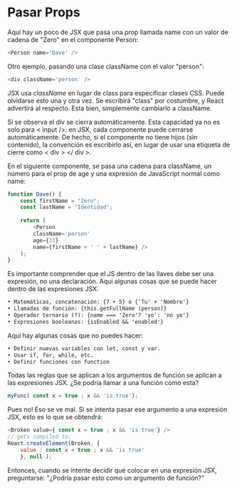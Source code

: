 # Pasar Props

Aquí hay un poco de JSX que pasa una prop llamada name con un valor de cadena de "Zero" en el componente Person:

```js
<Person name='Dave' />
```

Otro ejemplo, pasando una clase className con el valor "person":

```js
<div className='person' />
```

JSX usa *className* en lugar de class para especificar clases CSS. Puede olvidarse esto una y otra vez. Se escribirá "class" por costumbre, y React advertirá al respecto. Esta bien, simplemente cambiarlo a className.

Si se observa el div se cierra automáticamente. Esta capacidad ya no es solo para < input />: en JSX, cada componente puede cerrarse automáticamente. De hecho, si el componente no tiene hijos (sin contenido), la convención es escribirlo así, en lugar de usar una etiqueta de cierre como < div > </ div >.

En el siguiente componente, se pasa una cadena para className, un número para el prop de age y una expresión de JavaScript normal como name:

```js
function Dave() {
    const firstName = "Zero";
    const lastName = "Identidad";
    
    return (
        <Person
        className='person'
        age={33}
        name={firstName + ' ' + lastName} />
    );
}
```

Es importante comprender que el JS dentro de las llaves debe ser una expresión, no una declaración. Aquí algunas cosas que se puede hacer dentro de las expresiones JSX:

```txt
• Matemáticas, concatenación: {7 + 5} o {'Tu' + 'Nombre'}
• Llamadas de función: {this.getFullName (person)}
• Operador ternario (?): {name === 'Zero'? 'yo': 'no yo'}
• Expresiones booleanas: {isEnabled && 'enabled'}
```

Aquí hay algunas cosas que no puedes hacer:

```txt
• Definir nuevas variables con let, const y var.
• Usar if, for, while, etc.
• Definir funciones con function
```

Todas las reglas que se aplican a los argumentos de función se aplican a las expresiones JSX. ¿Se podría llamar a una función como esta?

```js
myFunc( const x = true ; x && 'is true');
```

Pues no! Eso se ve mal. Si se intenta pasar ese argumento a una expresión JSX, esto es lo que se obtendrá:

```js
<Broken value={ const x = true ; x && 'is true'} />
// gets compiled to:
React.createElement(Broken, {
    value : const x = true ; x && 'is true'
    }, null );
```

Entonces, cuando se intente decidir qué colocar en una expresión JSX, preguntarse: "¿Podría pasar esto como un argumento de función?"